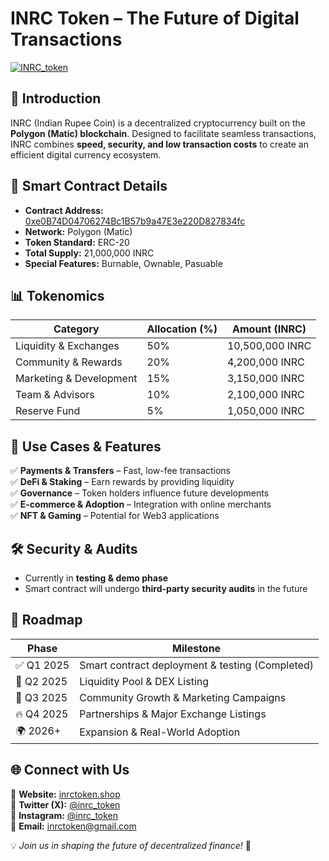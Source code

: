 # **INRC Token – The Future of Digital Transactions**  

[![INRC_token](image-url)](https://inrctoken.shop/)



## **📌 Introduction**  
INRC (Indian Rupee Coin) is a decentralized cryptocurrency built on the **Polygon (Matic) blockchain**. Designed to facilitate seamless transactions, INRC combines **speed, security, and low transaction costs** to create an efficient digital currency ecosystem.

## **🔗 Smart Contract Details**  
- **Contract Address:** [0xe0B74D04706274Bc1B57b9a47E3e220D827834fc](https://polygonscan.com/token/0xe0B74D04706274Bc1B57b9a47E3e220D827834fc)  
- **Network:** Polygon (Matic)  
- **Token Standard:** ERC-20  
- **Total Supply:** 21,000,000 INRC  
- **Special Features:** Burnable, Ownable, Pasuable  

## **📊 Tokenomics**  
| **Category**         | **Allocation (%)** | **Amount (INRC)**  |
|----------------------|-------------------|--------------------|
| Liquidity & Exchanges | 50% | 10,500,000 INRC  |
| Community & Rewards  | 20% | 4,200,000 INRC   |
| Marketing & Development | 15% | 3,150,000 INRC  |
| Team & Advisors      | 10% | 2,100,000 INRC  |
| Reserve Fund        | 5%  | 1,050,000 INRC  |

## **🚀 Use Cases & Features**  
✅ **Payments & Transfers** – Fast, low-fee transactions  
✅ **DeFi & Staking** – Earn rewards by providing liquidity  
✅ **Governance** – Token holders influence future developments  
✅ **E-commerce & Adoption** – Integration with online merchants  
✅ **NFT & Gaming** – Potential for Web3 applications  

## **🛠️ Security & Audits**  
- Currently in **testing & demo phase**  
- Smart contract will undergo **third-party security audits** in the future  

## **📅 Roadmap**  
| **Phase** | **Milestone** |
|---------|------------|
| ✅ Q1 2025 | Smart contract deployment & testing (Completed) |
| 🔄 Q2 2025 | Liquidity Pool & DEX Listing |
| 🚀 Q3 2025 | Community Growth & Marketing Campaigns |
| 🔥 Q4 2025 | Partnerships & Major Exchange Listings |
| 🌍 2026+ | Expansion & Real-World Adoption |

## **🌐 Connect with Us**  
📍 **Website:** [inrctoken.shop](https://inrctoken.shop/)  
📍 **Twitter (X):** [@inrc_token](https://twitter.com/inrc_token)  
📍 **Instagram:** [@inrc_token](https://instagram.com/inrc_token)  
📍 **Email:** inrctoken@gmail.com  

💡 *Join us in shaping the future of decentralized finance!* 🚀

